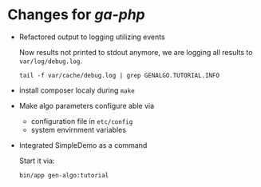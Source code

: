 # Changes for *ga-php*

- Refactored output to logging utilizing events

  Now results not printed to stdout anymore, we are logging
  all results to `var/log/debug.log`.

  ```
  tail -f var/cache/debug.log | grep GENALGO.TUTORIAL.INFO
  ```

- install composer localy during `make`
- Make algo parameters configure able via
  - configuration file in `etc/config`
  - system envirnment variables

- Integrated SimpleDemo as a command

  Start it via:
  ```
  bin/app gen-algo:tutorial
  ```

